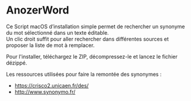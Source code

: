 # AnozerWord

Ce Script macOS d’installation simple permet de rechercher un synonyme du mot sélectionné dans un texte éditable. <br/>
Un clic droit suffit pour aller rechercher dans différentes sources et proposer la liste de mot à remplacer.

Pour l'installer, téléchargez le ZIP, décompressez-le et lancez le fichier dézippé.

Les ressources utilisées pour faire la remontée des synonymes :
- <a href="https://crisco2.unicaen.fr/des/" target="_blank">https://crisco2.unicaen.fr/des/</a>
- <a href="http://www.synonymo.fr/" target="_blank">http://www.synonymo.fr/</a>

